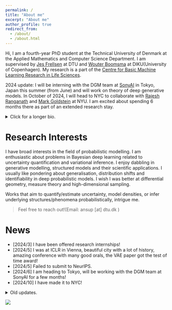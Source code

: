 ```yaml
---
permalink: /
title: "About me"
excerpt: "About me"
author_profile: true
redirect_from: 
  - /about/
  - /about.html
---
```


Hi, 
I am a fourth-year PhD student at the Technical University of Denmark at the Applied Mathematics and Computer Science Department. I am supervised by [Jes Frellsen](https://frellsen.org/) at DTU and [Wouter Boomsma](https://ku-bioml.github.io/people/#wouter) at DIKU(University of Copenhagen). My research is a part of the [Centre for Basic Machine Learning Research in Life Sciences](https://www.mlls.dk/).



2024 update: I will be interning with the DGM team at [SonyAI](https://ai.sony/) in Tokyo, Japan this summer (from June) and will work on theory of deep generative models. In October of 2024, I will head to NYC to collaborate with [Rajesh Ranganath](https://cims.nyu.edu/~rajeshr/) and [Mark Goldstein](https://marikgoldstein.github.io/) at NYU. I am excited about spending 6 months there as part of an extended research stay.

<details>
<summary>Click for a longer bio.</summary>

Prior to starting this graduate program, I was a research associate at <a href="https://rbcdsai.iitm.ac.in/">RBCDSAI, IIT Madras</a> and before that I finished my integrated masters in ECE with a specialisation in signal processing and pattern recognition from <a href='https://iiitb.ac.in/'> IIIT Bangalore</a>. During my masters, in 2019 I also spent some time in the Approximate Bayesian Inference team at <a href='https://www.riken.jp/en/research/labs/aip/'>RIKEN-AIP</a> in Tokyo working under <a href='https://emtiyaz.github.io/'>Emtiyaz Khan</a> on scaling Bayesian natural gradient optimizers.

</details>




# Research Interests 

I have broad interests in the field of probabilistic modelling. I am enthusiastic about problems in Bayesian deep learning related to uncertainty quantification and variational inference. I enjoy dabbling in generative modelling, structured models and their scientific applications. I usually like pondering about generalisation, distribution shifts and identifiability in deep probabilistic models. I wish I was better at differential geometry, measure theory and high-dimensional sampling.

Works that aim to quantify/estimate uncertainty, model densities, or infer underlying structures/phenomena probabilistically, intrigue me. 


> Feel free to reach out!(Email: ansup [at] dtu.dk )


[comment]: <> (# Contact )

# News
- [2024/3] I have been offered research internships!
- [2024/5] I was at ICLR in Vienna, beautiful city with a lot of history, amazing conference with many good orals, the VAE paper got the test of time award!
- [2024/5] Failed to submit to NeurIPS.
- [2024/6] I am heading to Tokyo, will be working with the DGM team at SonyAI for a few months!
- [2024/10] I have made it to NYC! 

<details>
<summary>Old updates.</summary>

<ul>
  <li>[2022/11] Personal Website created.</li>
  <li>[2023/04] ICML 2023 submission rejected!</li>
  <li>[2023/09] NeurIPS submission accepted! My work on scaling implicit variational approximations has been accepted as a Spotlight!</li>
  <li>[2023/12] Presented my work at NeurIPS 2023 in New Orleans and enjoyed some exquisite live jazz.</li>
</ul>

</details>

<a href='https://clustrmaps.com/site/1brm2'  title='Visit tracker'><img src='//clustrmaps.com/map_v2.png?cl=ffffff&w=a&t=n&d=rhuIdLn9vUpFRvGiO0jZm6wlIkrJngsYtbAm3XuBg4k&co=4a5156'/></a>
